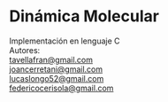 # Dinámica Molecular
Implementación en lenguaje C  
Autores:  
tavellafran@gmail.com  
joancerretani@gmail.com  
lucaslongo52@gmail.com  
federicocerisola@gmail.com  
